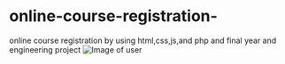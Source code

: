 # online-course-registration-
online course registration by using html,css,js,and php and final year and engineering project 
![Image of user](https://github.com/nikhilkeshava/Online_Inventory_shop/blob/master/screenshots/Screenshot%20(470).png)
